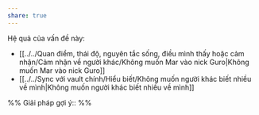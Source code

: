 ```yaml
---
share: true
---
```

Hệ quả của vấn đề này:
- [[../../Quan điểm, thái độ, nguyên tắc sống, điều mình thấy hoặc cảm nhận/Cảm nhận về người khác/Không muốn Mar vào nick Guro|Không muốn Mar vào nick Guro]]
- [[../../Sync với vault chính/Hiểu biết/Không muốn người khác biết nhiều về mình|Không muốn người khác biết nhiều về mình]]


%%
Giải pháp gợi ý:: 
%%


